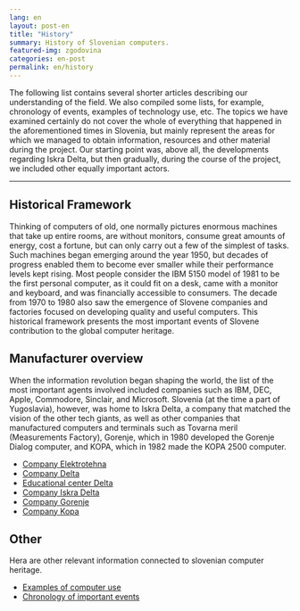 ```yaml
---
lang: en
layout: post-en
title: "History"
summary: History of Slovenian computers.
featured-img: zgodovina
categories: en-post
permalink: en/history
---
```


The following list contains several shorter articles describing our understanding of the field. We also compiled some lists, for example, chronology of events, examples of technology use, etc. The topics we have examined certainly do not cover the whole of everything that happened in the aforementioned times in Slovenia, but mainly represent the areas for which we managed to obtain information, resources and other material during the project. Our starting point was, above all, the developments regarding Iskra Delta, but then gradually, during the course of the project, we included other equally important actors.

-----

## Historical Framework

Thinking of computers of old, one normally pictures enormous machines that take up entire
rooms, are without monitors, consume great amounts of energy, cost a fortune, but can only
carry out a few of the simplest of tasks. Such machines began emerging around the year 1950,
but decades of progress enabled them to become ever smaller while their performance levels
kept rising. Most people consider the IBM 5150 model of 1981 to be the first personal
computer, as it could fit on a desk, came with a monitor and keyboard, and was financially
accessible to consumers. The decade from 1970 to 1980 also saw the emergence of Slovene
companies and factories focused on developing quality and useful computers. This historical
framework presents the most important events of Slovene contribution to the global computer
heritage.

## Manufacturer overview

When the information revolution began shaping the world, the list of the most important
agents involved included companies such as IBM, DEC, Apple, Commodore, Sinclair, and
Microsoft. Slovenia (at the time a part of Yugoslavia), however, was home to Iskra Delta, a
company that matched the vision of the other tech giants, as well as other companies that
manufactured computers and terminals such as Tovarna meril (Measurements Factory),
Gorenje, which in 1980 developed the Gorenje Dialog computer, and KOPA, which in 1982
made the KOPA 2500 computer.

- [Company Elektrotehna](elektrotehna)
- [Company Delta](delta)
- [Educational center Delta](edu_center_delta)
- [Company Iskra Delta](iskra_delta)
- [Company Gorenje](gorenje)
- [Company Kopa](kopa)

## Other

Hera are other relevant information connected to slovenian computer heritage.

 - [Examples of computer use](computer_use)
 - [Chronology of important events](chronology)
